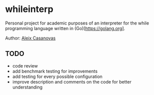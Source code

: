 # whileinterp
Personal project for academic purposes of an interpreter for the while programming language written in (Go)[https://golang.org].

Author: [Aleix Casanovas](https://github.com/aleics)

## TODO
* code review
* add benchmark testing for improvements
* add testing for every possible configuration
* improve description and comments on the code for better understanding